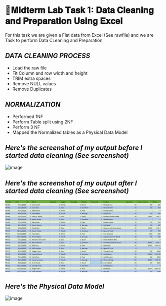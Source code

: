 # 📑𝐌𝐢𝐝𝐭𝐞𝐫𝐦 𝐋𝐚𝐛 𝐓𝐚𝐬𝐤 1: 𝐃𝐚𝐭𝐚 𝐂𝐥𝐞𝐚𝐧𝐢𝐧𝐠 𝐚𝐧𝐝 𝐏𝐫𝐞𝐩𝐚𝐫𝐚𝐭𝐢𝐨𝐧 𝐔𝐬𝐢𝐧𝐠 𝐄𝐱𝐜𝐞𝐥
For this task we are given a Flat data from Excel (See rawfile) and we are Task to perform Data CLeaning and Preparation

## ***DATA CLEANING PROCESS***
- Load the raw file
- Fit Column and row width and height
- TRIM extra spaces
- Remove NULL values
- Remove Duplicates

## ***NORMALIZATION***
- Performed 1NF
- Perform Table split using 2NF
- Perform 3 NF
- Mapped the Normalized tables as a Physical Data Model 

## ***Here's the screenshot of my output before I started data cleaning (See screenshot)***
![image](https://github.com/user-attachments/assets/944bc0d8-7e85-4227-9351-e6a9416cba91)

## ***Here's the screenshot of my output after I started data cleaning (See screenshot)***

![Screenshot 2025-03-05 171212.png](https://github.com/AeroB2/EDM-PROJECTS-AeroB2/blob/5bd43bc43440a44f3744e520752055dd2c7ec13f/Screenshot%202025-03-05%20171212.png)

## ***Here's the Physical Data Model***
![image](https://github.com/user-attachments/assets/182cb1c2-ef1c-49d2-8cd0-c3ef31f8617d) 


